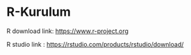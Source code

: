 # R-Kurulum
R download link: https://www.r-project.org


R studio link : https://rstudio.com/products/rstudio/download/

